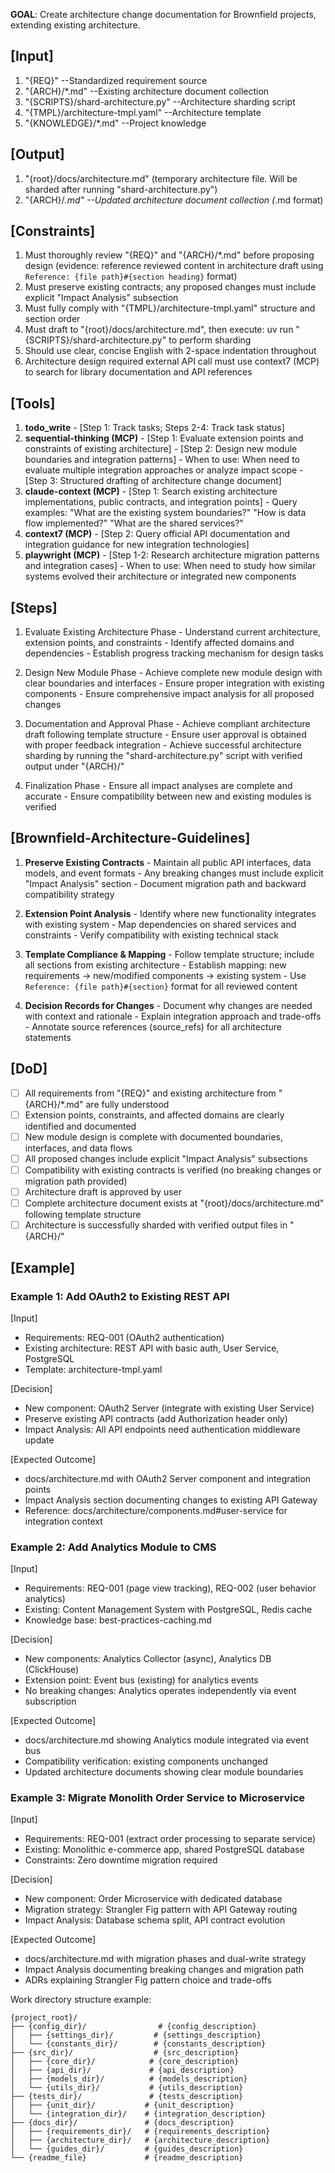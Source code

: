 **GOAL**: Create architecture change documentation for Brownfield projects, extending existing architecture.

## [Input]
  1. "{REQ}" --Standardized requirement source
  2. "{ARCH}/*.md" --Existing architecture document collection
  3. "{SCRIPTS}/shard-architecture.py" --Architecture sharding script
  4. "{TMPL}/architecture-tmpl.yaml" --Architecture template
  5. "{KNOWLEDGE}/*.md" --Project knowledge

## [Output]
  1. "{root}/docs/architecture.md" (temporary architecture file. Will be sharded after running "shard-architecture.py")
  2. "{ARCH}/*.md" --Updated architecture document collection (*.md format)

## [Constraints]
  1. Must thoroughly review "{REQ}" and "{ARCH}/*.md" before proposing design (evidence: reference reviewed content in architecture draft using `Reference: {file path}#{section heading}` format)
  2. Must preserve existing contracts; any proposed changes must include explicit "Impact Analysis" subsection
  3. Must fully comply with "{TMPL}/architecture-tmpl.yaml" structure and section order
  4. Must draft to "{root}/docs/architecture.md", then execute: uv run "{SCRIPTS}/shard-architecture.py" to perform sharding
  5. Should use clear, concise English with 2-space indentation throughout
  6. Architecture design required external API call must use context7 (MCP) to search for library documentation and API references

## [Tools]
  1. **todo_write**
    - [Step 1: Track tasks; Steps 2-4: Track task status]
  2. **sequential-thinking (MCP)**
    - [Step 1: Evaluate extension points and constraints of existing architecture]
    - [Step 2: Design new module boundaries and integration patterns]
    - When to use: When need to evaluate multiple integration approaches or analyze impact scope
    - [Step 3: Structured drafting of architecture change document]
  3. **claude-context (MCP)**
    - [Step 1: Search existing architecture implementations, public contracts, and integration points]
    - Query examples: "What are the existing system boundaries?" "How is data flow implemented?" "What are the shared services?"
  4. **context7 (MCP)**
    - [Step 2: Query official API documentation and integration guidance for new integration technologies]
  5. **playwright (MCP)**
    - [Step 1-2: Research architecture migration patterns and integration cases]
    - When to use: When need to study how similar systems evolved their architecture or integrated new components

## [Steps]
  1. Evaluate Existing Architecture Phase
    - Understand current architecture, extension points, and constraints
    - Identify affected domains and dependencies
    - Establish progress tracking mechanism for design tasks

  2. Design New Module Phase
    - Achieve complete new module design with clear boundaries and interfaces
    - Ensure proper integration with existing components
    - Ensure comprehensive impact analysis for all proposed changes

  3. Documentation and Approval Phase
    - Achieve compliant architecture draft following template structure
    - Ensure user approval is obtained with proper feedback integration
    - Achieve successful architecture sharding by running the "shard-architecture.py" script with verified output under "{ARCH}/"

  4. Finalization Phase
    - Ensure all impact analyses are complete and accurate
    - Ensure compatibility between new and existing modules is verified

## [Brownfield-Architecture-Guidelines]
  1. **Preserve Existing Contracts**
    - Maintain all public API interfaces, data models, and event formats
    - Any breaking changes must include explicit "Impact Analysis" section
    - Document migration path and backward compatibility strategy
  
  2. **Extension Point Analysis**
    - Identify where new functionality integrates with existing system
    - Map dependencies on shared services and constraints
    - Verify compatibility with existing technical stack
  
  3. **Template Compliance & Mapping**
    - Follow template structure; include all sections from existing architecture
    - Establish mapping: new requirements → new/modified components → existing system
    - Use `Reference: {file path}#{section}` format for all reviewed content
  
  4. **Decision Records for Changes**
    - Document why changes are needed with context and rationale
    - Explain integration approach and trade-offs
    - Annotate source references (source_refs) for all architecture statements

## [DoD]
  - [ ] All requirements from "{REQ}" and existing architecture from "{ARCH}/*.md" are fully understood
  - [ ] Extension points, constraints, and affected domains are clearly identified and documented
  - [ ] New module design is complete with documented boundaries, interfaces, and data flows
  - [ ] All proposed changes include explicit "Impact Analysis" subsections
  - [ ] Compatibility with existing contracts is verified (no breaking changes or migration path provided)
  - [ ] Architecture draft is approved by user
  - [ ] Complete architecture document exists at "{root}/docs/architecture.md" following template structure
  - [ ] Architecture is successfully sharded with verified output files in "{ARCH}/"

## [Example]

### Example 1: Add OAuth2 to Existing REST API
[Input]
- Requirements: REQ-001 (OAuth2 authentication)
- Existing architecture: REST API with basic auth, User Service, PostgreSQL
- Template: architecture-tmpl.yaml

[Decision]
- New component: OAuth2 Server (integrate with existing User Service)
- Preserve existing API contracts (add Authorization header only)
- Impact Analysis: All API endpoints need authentication middleware update

[Expected Outcome]
- docs/architecture.md with OAuth2 Server component and integration points
- Impact Analysis section documenting changes to existing API Gateway
- Reference: docs/architecture/components.md#user-service for integration context

### Example 2: Add Analytics Module to CMS
[Input]
- Requirements: REQ-001 (page view tracking), REQ-002 (user behavior analytics)
- Existing: Content Management System with PostgreSQL, Redis cache
- Knowledge base: best-practices-caching.md

[Decision]
- New components: Analytics Collector (async), Analytics DB (ClickHouse)
- Extension point: Event bus (existing) for analytics events
- No breaking changes: Analytics operates independently via event subscription

[Expected Outcome]
- docs/architecture.md showing Analytics module integrated via event bus
- Compatibility verification: existing components unchanged
- Updated architecture documents showing clear module boundaries

### Example 3: Migrate Monolith Order Service to Microservice
[Input]
- Requirements: REQ-001 (extract order processing to separate service)
- Existing: Monolithic e-commerce app, shared PostgreSQL database
- Constraints: Zero downtime migration required

[Decision]
- New component: Order Microservice with dedicated database
- Migration strategy: Strangler Fig pattern with API Gateway routing
- Impact Analysis: Database schema split, API contract evolution

[Expected Outcome]
- docs/architecture.md with migration phases and dual-write strategy
- Impact Analysis documenting breaking changes and migration path
- ADRs explaining Strangler Fig pattern choice and trade-offs

Work directory structure example:

```
{project_root}/
├── {config_dir}/                # {config_description}
│   ├── {settings_dir}/         # {settings_description}
│   └── {constants_dir}/        # {constants_description}
├── {src_dir}/                  # {src_description}
│   ├── {core_dir}/            # {core_description}
│   ├── {api_dir}/             # {api_description}
│   ├── {models_dir}/          # {models_description}
│   └── {utils_dir}/           # {utils_description}
├── {tests_dir}/               # {tests_description}
│   ├── {unit_dir}/           # {unit_description}
│   └── {integration_dir}/    # {integration_description}
├── {docs_dir}/               # {docs_description}
│   ├── {requirements_dir}/   # {requirements_description}
│   ├── {architecture_dir}/   # {architecture_description}
│   └── {guides_dir}/         # {guides_description}
└── {readme_file}             # {readme_description}
```

